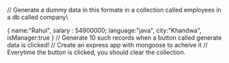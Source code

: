 // Generate a dummy data in this formate in a collection called employees in a db called company\

{
name:"Rahul",
salary : 54900000;
language:"java",
city:"Khandwa",
isManager:true
}
// Generate 10 such records when a button called generate data is clicked!
// Create an express app with mongoose to acheive it
// Everytime the button is clicked, you should clear the collection.
